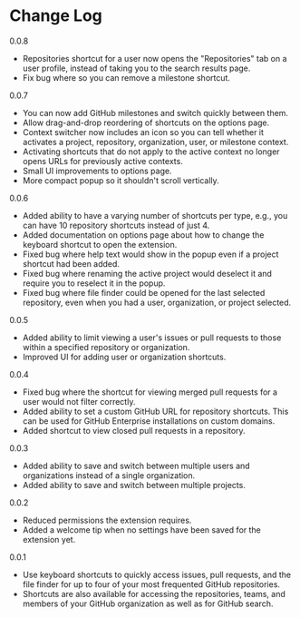 # Change Log

0.0.8

- Repositories shortcut for a user now opens the "Repositories" tab on a user profile, instead of taking you to the search results page.
- Fix bug where so you can remove a milestone shortcut.

0.0.7

- You can now add GitHub milestones and switch quickly between them.
- Allow drag-and-drop reordering of shortcuts on the options page.
- Context switcher now includes an icon so you can tell whether it activates a project, repository, organization, user, or milestone context.
- Activating shortcuts that do not apply to the active context no longer opens URLs for previously active contexts.
- Small UI improvements to options page.
- More compact popup so it shouldn't scroll vertically.

0.0.6

- Added ability to have a varying number of shortcuts per type, e.g., you can have 10 repository shortcuts instead of just 4.
- Added documentation on options page about how to change the keyboard shortcut to open the extension.
- Fixed bug where help text would show in the popup even if a project shortcut had been added.
- Fixed bug where renaming the active project would deselect it and require you to reselect it in the popup.
- Fixed bug where file finder could be opened for the last selected repository, even when you had a user, organization, or project selected.

0.0.5

- Added ability to limit viewing a user's issues or pull requests to those within a specified repository or organization.
- Improved UI for adding user or organization shortcuts.

0.0.4

- Fixed bug where the shortcut for viewing merged pull requests for a user would not filter correctly.
- Added ability to set a custom GitHub URL for repository shortcuts. This can be used for GitHub Enterprise installations on custom domains.
- Added shortcut to view closed pull requests in a repository.

0.0.3

- Added ability to save and switch between multiple users and organizations instead of a single organization.
- Added ability to save and switch between multiple projects.

0.0.2

- Reduced permissions the extension requires.
- Added a welcome tip when no settings have been saved for the extension yet.

0.0.1

- Use keyboard shortcuts to quickly access issues, pull requests, and the file finder for up to four of your most frequented GitHub repositories.
- Shortcuts are also available for accessing the repositories, teams, and members of your GitHub organization as well as for GitHub search.
